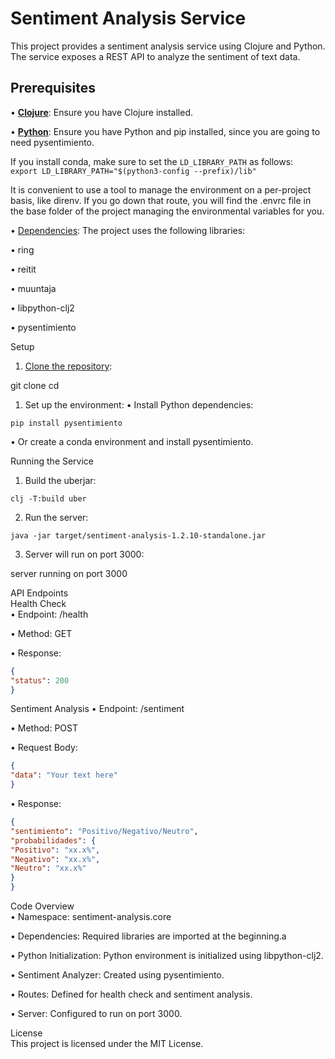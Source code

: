 
# Sentiment Analysis Service

This project provides a sentiment analysis service using Clojure and Python. The service exposes a REST API to analyze the sentiment of text data.

## Prerequisites

•  <a href="https://www.bing.com/search?form=SKPBOT&q=Clojure">[**Clojure**](https://www.bing.com/search?form=SKPBOT&q=Clojure)</a>: Ensure you have Clojure installed.

•  <a href="https://www.bing.com/search?form=SKPBOT&q=Python">[**Python**](https://www.bing.com/search?form=SKPBOT&q=Python)</a>: Ensure you have Python and pip installed, since you are going to need pysentimiento.  

If you install conda, make sure to set the `LD_LIBRARY_PATH` as follows:   
`````` export LD_LIBRARY_PATH="$(python3-config --prefix)/lib" `````` 

It is convenient to use a tool to manage the environment on a per-project basis, like direnv. If you go down that route, you will find the .envrc file in the base folder of the project managing the environmental variables for you.

•  <a href="https://www.bing.com/search?form=SKPBOT&q=Dependencies">Dependencies</a>: The project uses the following libraries:

•  ring

•  reitit

•  muuntaja

•  libpython-clj2

•  pysentimiento

Setup
1. <a href="https://www.bing.com/search?form=SKPBOT&q=Clone%20the%20repository">Clone the repository</a>:

git clone <repository-url>
cd <repository-directory>

1. Set up the environment:
•  Install Python dependencies:
```
pip install pysentimiento
```

•  Or create a conda environment and install pysentimiento.

Running the Service

1. Build the uberjar:
```
clj -T:build uber
```

2. Run the server:
```
java -jar target/sentiment-analysis-1.2.10-standalone.jar
```

3. Server will run on port 3000:    

server running on port 3000         

API Endpoints   
Health Check   
•  Endpoint: /health

•  Method: GET

•  Response:
```json
{
"status": 200
}
```

Sentiment Analysis
•  Endpoint: /sentiment

•  Method: POST

•  Request Body:
```json
{
"data": "Your text here"
}
```
•  Response:
```json
{
"sentimiento": "Positivo/Negativo/Neutro",
"probabilidades": {
"Positivo": "xx.x%",
"Negativo": "xx.x%",
"Neutro": "xx.x%"
}
}
```

Code Overview     
•  Namespace: sentiment-analysis.core         

•  Dependencies: Required libraries are imported at the beginning.a  

•  Python Initialization: Python environment is initialized using libpython-clj2.  
                                                                                    
•  Sentiment Analyzer: Created using pysentimiento.                                 
                                                                                    
•  Routes: Defined for health check and sentiment analysis.                         

•  Server: Configured to run on port 3000.                                          

License                                                                             
This project is licensed under the MIT License.                                     
